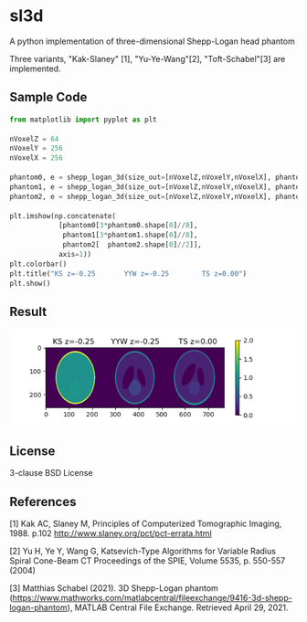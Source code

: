 # sl3d
A python implementation of three-dimensional Shepp-Logan head phantom

Three variants, "Kak-Slaney" [1], "Yu-Ye-Wang"[2], "Toft-Schabel"[3] are implemented.


## Sample Code
```python
from matplotlib import pyplot as plt

nVoxelZ = 64  
nVoxelY = 256
nVoxelX = 256

phantom0, e = shepp_logan_3d(size_out=[nVoxelZ,nVoxelY,nVoxelX], phantom_type="kak-slaney")
phantom1, e = shepp_logan_3d(size_out=[nVoxelZ,nVoxelY,nVoxelX], phantom_type="yu-ye-wang")
phantom2, e = shepp_logan_3d(size_out=[nVoxelZ,nVoxelY,nVoxelX], phantom_type="toft-schabel")

plt.imshow(np.concatenate(
            [phantom0[3*phantom0.shape[0]//8],
             phantom1[3*phantom1.shape[0]//8],
             phantom2[  phantom2.shape[0]//2]],
            axis=1))
plt.colorbar()
plt.title("KS z=-0.25       YYW z=-0.25        TS z=0.00")
plt.show()
```

## Result

![](example.png)

## License

3-clause BSD License

## References

[1] Kak AC, Slaney M, Principles of Computerized Tomographic Imaging, 1988. p.102
    http://www.slaney.org/pct/pct-errata.html

[2] Yu H, Ye Y, Wang G, Katsevich-Type Algorithms for Variable Radius Spiral Cone-Beam CT
    Proceedings of the SPIE, Volume 5535, p. 550-557 (2004)

[3] Matthias Schabel (2021). 3D Shepp-Logan phantom
    (https://www.mathworks.com/matlabcentral/fileexchange/9416-3d-shepp-logan-phantom),
    MATLAB Central File Exchange. Retrieved April 29, 2021.
